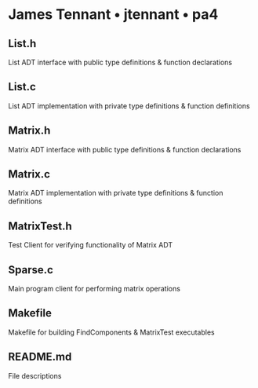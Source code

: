 # James Tennant • jtennant • pa4

## List.h
List ADT interface with public type definitions & function declarations

## List.c
List ADT implementation with private type definitions & function definitions

## Matrix.h
Matrix ADT interface with public type definitions & function declarations

## Matrix.c
Matrix ADT implementation with private type definitions & function definitions

## MatrixTest.h
Test Client for verifying functionality of Matrix ADT

## Sparse.c
Main program client for performing matrix operations

## Makefile
Makefile for building FindComponents & MatrixTest executables

## README.md
File descriptions
